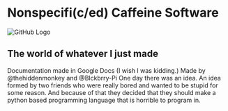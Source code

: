 # Nonspecifi(c/ed) Caffeine Software
![GitHub Logo](https://cdn.discordapp.com/attachments/391248054025715724/620077735678836766/nonspecifiedcaffeine.png)
## The world of whatever I just made
Documentation made in Google Docs (I wish I was kidding.)
Made by @thehiddenmonkey and @Blckbrry-Pi
One day there was an idea. An idea formed by two friends who were really bored and wanted to be stupid for some reason. And because of that they decided that they should make a python based programming language that is horrible to program in.

